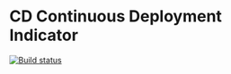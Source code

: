 # CD Continuous Deployment Indicator

[![Build status](https://ci.appveyor.com/api/projects/status/hk9ikhq8ti56edm2?svg=true)](https://ci.appveyor.com/project/Vasilij-jV/continuous-deployment)